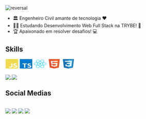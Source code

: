 ![reversal](https://capsule-render.vercel.app/api?type=rect&text=Olá,%20sou%20o%20&fontAlign=40&fontSize=25&desc=Pedro%20França&descAlign=56&descAlignY=50&fontSize=35&theme=radical)

- 🏛️ Engenheiro Civil amante de tecnologia ❤️
- 👨‍🎓 Estudando Desenvolvimento Web Full Stack na TRYBE! 🚀
- 🏆 Apaixonado em resolver desafios!  💻


## Skills
<div style="display: inline_block">
  <img align="center" alt="Rafa-Js" height="30" width="40" src="https://raw.githubusercontent.com/devicons/devicon/master/icons/javascript/javascript-plain.svg">
  <img align="center" alt="Rafa-Ts" height="30" width="40" src="https://raw.githubusercontent.com/devicons/devicon/master/icons/typescript/typescript-plain.svg">
  <img align="center" alt="Rafa-React" height="30" width="40" src="https://raw.githubusercontent.com/devicons/devicon/master/icons/react/react-original.svg">
  <img align="center" alt="Rafa-HTML" height="30" width="40" src="https://raw.githubusercontent.com/devicons/devicon/master/icons/html5/html5-original.svg">
  <img align="center" alt="Rafa-CSS" height="30" width="40" src="https://raw.githubusercontent.com/devicons/devicon/master/icons/css3/css3-original.svg">
  
  
</div><br>
<a href="https://github.com/pedrofranca2/github-readme-stats">
  <img height=200 align="center" src="https://github-readme-stats.vercel.app/api?username=pedrofranca2&theme=radical" />
</a>
<a href="https://github.com/pedrofranca2/convoychat">
  <img height=200 align="center" src="https://github-readme-stats.vercel.app/api/top-langs?username=pedrofranca2&layout=compact&langs_count=8&card_width=320&theme=radical" />
</a>

 ## Social Medias
<div> <br>
  <a href="https://instagram.com/pfranca9" target="_blank"><img src="https://img.shields.io/badge/-Instagram-%23E4405F?style=for-the-badge&logo=instagram&logoColor=white" target="_blank"></a>
  <a href="https://www.linkedin.com/in/pedro-mfranca" target="_blank"><img src="https://img.shields.io/badge/-LinkedIn-%230077B5?style=for-the-badge&logo=linkedin&logoColor=white" target="_blank"></a> 
  <a href="https://discord.gg/pedro_mfranca" target="_blank"><img src="https://img.shields.io/badge/Discord-7289DA?style=for-the-badge&logo=discord&logoColor=white" target="_blank"></a> 
  <a href = "mailto:ph.marques9@gmail.com"><img src="https://img.shields.io/badge/-Gmail-%23333?style=for-the-badge&logo=gmail&logoColor=white" target="_blank"></a>
</div>
